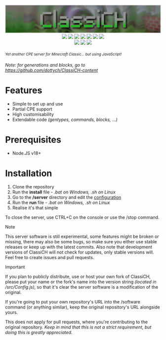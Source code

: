 <p align="center">
  <a href="#"><img src="https://raw.githubusercontent.com/dottych/dottych/refs/heads/main/classich.png"></a>
  <br>
  <a href="https://github.com/dottych/ClassiCH/stargazers"><img src="https://img.shields.io/github/stars/dottych/ClassiCH?style=plastic"></a>
  <a href="https://github.com/dottych/ClassiCH/forks"><img src="https://img.shields.io/github/forks/dottych/ClassiCH?style=plastic"></a>
  <a href="https://github.com/dottych/ClassiCH/watchers"><img src="https://img.shields.io/github/watchers/dottych/ClassiCH?style=plastic"></a>
  <a href="https://github.com/dottych/ClassiCH/graphs/contributors"><img src="https://img.shields.io/github/contributors/dottych/ClassiCH?style=plastic"></a>
  <a href="https://github.com/dottych/ClassiCH/issues"><img src="https://img.shields.io/github/issues/dottych/ClassiCH?style=plastic"></a>
  <a href="https://github.com/dottych/ClassiCH/pulls"><img src="https://img.shields.io/github/issues-pr/dottych/ClassiCH?style=plastic"></a>
  <a href="https://github.com/dottych/ClassiCH?tab=MIT-1-ov-file#readme"><img src="https://img.shields.io/github/license/dottych/ClassiCH?style=plastic"></a>
  <br>
  <a href="#"><img src="https://img.shields.io/github/languages/code-size/dottych/ClassiCH?style=plastic"></a>
  <a href="#"><img src="https://img.shields.io/badge/supports_CPE-yes-darklime?style=plastic"></a>
  <a href="https://github.com/dottych"><img src="https://img.shields.io/badge/made_by-dottych-darkgreen?style=plastic"></a>
</p>

<sub>*Yet another CPE server for Minecraft Classic... but using JavaScript!*</sub>

###### Note: for generations and blocks, go to https://github.com/dottych/ClassiCH-content

# Features
- Simple to set up and use
- Partial CPE support
- High customisability
- Extendable code *(gentypes, commands, blocks, ...)*

# Prerequisites
- Node.JS v18+

# Installation
1. Clone the repository
2. Run the **install** file - *.bat on Windows, .sh on Linux*
3. Go to the **/server** directory and edit the [configuration](https://github.com/dottych/ClassiCH/wiki/Configuration)
4. Run the **run** file - *.bat on Windows, .sh on Linux*
5. Realise it's that simple

To close the server, use CTRL+C on the console or use the /stop command.

> [!NOTE]
> This server software is still experimental, some features might be broken or missing, there may also be some bugs, so make sure you either use stable releases or keep up with the latest commits.
> Also note that development versions of ClassiCH will not check for updates, only stable versions will.
> Feel free to create issues and pull requests.

> [!IMPORTANT]
> If you plan to publicly distribute, use or host your own fork of ClassiCH,
> please put your name or the fork's name into the version string *(located in /src/Config.js)*,
> so that it's clear the server software is a modification of the original.
> 
> If you're going to put your own repository's URL into the /software command (or anything similar),
> keep the original repository's URL alongside yours.
>
> This does not apply for pull requests, where you're contributing to the original repository.
> *Keep in mind that this is not a strict requirement, but doing this is greatly appreciated.*
